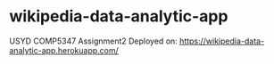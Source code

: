 # wikipedia-data-analytic-app
USYD COMP5347 Assignment2
Deployed on: https://wikipedia-data-analytic-app.herokuapp.com/
